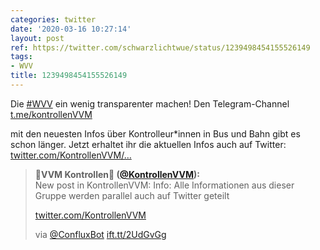 ```yaml
---
categories: twitter
date: '2020-03-16 10:27:14'
layout: post
ref: https://twitter.com/schwarzlichtwue/status/1239498454155526149
tags:
- WVV
title: 1239498454155526149
---
```

Die [#WVV](/t/wvv) ein wenig transparenter machen! Den Telegram-Channel [t.me/kontrollenVVM](https://t.me/kontrollenVVM)

mit den neuesten Infos über Kontrolleur\*innen in Bus und Bahn gibt es schon länger. Jetzt erhaltet ihr die aktuellen Infos auch auf Twitter: [twitter.com/KontrollenVVM/…](https://twitter.com/KontrollenVVM/status/1239495127397216258) 
> <b>🚋VVM Kontrollen🚉 ([@KontrollenVVM](https://twitter.com/KontrollenVVM)):</b>  
>New post in KontrollenVVM: Info: Alle Informationen aus dieser Gruppe werden parallel auch auf Twitter geteilt    
>  
>  
>  
>[twitter.com/KontrollenVVM](https://twitter.com/KontrollenVVM)  
>  
>via [@ConfluxBot](https://twitter.com/ConfluxBot) [ift.tt/2UdGvGg](https://ift.tt/2UdGvGg)   

